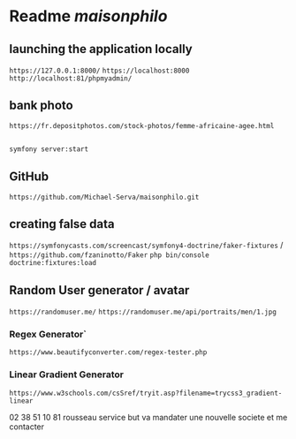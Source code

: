 # Readme *maisonphilo*

## launching the application locally
`https://127.0.0.1:8000/`
`https://localhost:8000`
`http://localhost:81/phpmyadmin/`

## bank photo
`https://fr.depositphotos.com/stock-photos/femme-africaine-agee.html`

```bash

symfony server:start
```
## GitHub
`https://github.com/Michael-Serva/maisonphilo.git` 

## creating false data 
`https://symfonycasts.com/screencast/symfony4-doctrine/faker-fixtures` / `https://github.com/fzaninotto/Faker`
`php bin/console doctrine:fixtures:load`

## Random User generator / avatar 
`https://randomuser.me/`
`https://randomuser.me/api/portraits/men/1.jpg` <!-- images range from 0 to 100 for men or woman -->

### Regex Generator`
`https://www.beautifyconverter.com/regex-tester.php`

### Linear Gradient Generator
`https://www.w3schools.com/csSref/tryit.asp?filename=trycss3_gradient-linear`

02 38 51 10 81
rousseau service
but va mandater une nouvelle societe et me contacter
